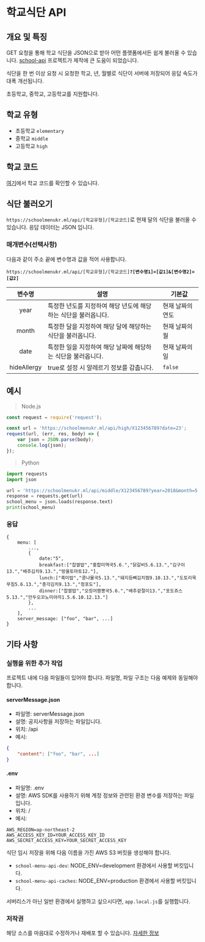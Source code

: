 # 학교식단 API
## 개요 및 특징
GET 요청을 통해 학교 식단을 JSON으로 받아 어떤 플랫폼에서든 쉽게 불러올 수 있습니다.
[school-api](https://github.com/agemor/school-api) 프로젝트가 제작에 큰 도움이 되었습니다.

식단을 한 번 이상 요청 시 요청한 학교, 년, 월별로 식단이 서버에 저장되어 응답 속도가 대폭 개선됩니다.

초등학교, 중학교, 고등학교를 지원합니다.

## 학교 유형
 * 초등학교 <code>elementary</code>
 * 중학교 <code>middle</code>
 * 고등학교 <code>high</code>

## 학교 코드
[여기](http://code.schoolmenukr.ml/)에서 학교 코드를 확인할 수 있습니다.

## 식단 불러오기
<code>https://<span></span>schoolmenukr.<span></span>ml/api/[학교유형]/[학교코드]</code>로 현재 달의 식단을 불러올 수 있습니다. 응답 데이터는 JSON 입니다.

### 매개변수(선택사항)
다음과 같이 주소 끝에 변수명과 값을 적어 사용합니다.

<code>https://<span></span>schoolmenukr.<span></span>ml/api/[학교유형]/[학교코드]<strong>?[변수명1]=[값1]&[변수명2]=[값2]</strong></code>

| 변수명 | 설명 | 기본값 |
| :------: | ------ | ------ |
| year | 특정한 년도를 지정하여 해당 년도에 해당하는 식단을 불러옵니다. | 현재 날짜의 연도 | 
| month | 특정한 달을 지정하여 해당 달에 해당하는 식단을 불러옵니다. | 현재 날짜의 월 |
| date | 특정한 일을 지정하여 해당 날짜에 해당하는 식단을 불러옵니다. | 현재 날짜의 일 |
| hideAllergy | true로 설정 시 알레르기 정보를 감춥니다. | <code>false</code> |

## 예시
 > Node.js
```javascript
const request = require('request');

const url = 'https://schoolmenukr.ml/api/high/X123456789?date=23';
request(url, (err, res, body) => {
    var json = JSON.parse(body);
    console.log(json);
});
```
 > Python
```python
import requests
import json

url = 'https://schoolmenukr.ml/api/middle/X123456789?year=2018&month=5'
response = requests.get(url)
school_menu = json.loads(response.text)
print(school_menu)
```

### 응답
```
{
    menu: [
        ...,
        {
            date:"5",
            breakfast:["찹쌀밥","홍합미역국5.6.","닭갈비5.6.13.","김구이13.","배추김치9.13.","방울토마토12."],
            lunch:["흑미밥","콩나물국5.13.","돼지등뼈김치찜9.10.13.","도토리묵무침5.6.13.","총각김치9.13.","청포도"],
            dinner:["찹쌀밥","오징어짬뽕국5.6.","배추겉절이13.","포도쥬스5.13.","만두오꼬노미야끼1.5.6.10.12.13."]
        },
        ...
    ],
    server_message: ["foo", "bar", ...]
}
```

## 기타 사항
### 실행을 위한 추가 작업
 프로젝트 내에 다음 파일들이 있어야 합니다. 파일명, 파일 구조는 다음 예제와 동일해야 합니다.

#### serverMessage.json
 * 파일명: serverMessage.json
 * 설명: 공지사항을 저장하는 파일입니다.
 * 위치: /api
 * 예시: 
```json
{
    "content": ["foo", "bar", ...]
}
 ```

 #### .env
 * 파일명: .env
 * 설명: AWS SDK를 사용하기 위해 계정 정보와 관련된 환경 변수를 저장하는 파일입니다.
 * 위치: /
 * 예시: 
 ```
AWS_REGION=ap-northeast-2
AWS_ACCESS_KEY_ID=YOUR_ACCESS_KEY_ID
AWS_SECRET_ACCESS_KEY=YOUR_SECRET_ACCESS_KEY
 ```

식단 임시 저장을 위해 다음 이름을 가진 AWS S3 버킷을 생성해야 합니다.
 * <code>school-menu-api-dev</code>: NODE_ENV=development 환경에서 사용할 버킷입니다.
 * <code>school-menu-api-caches</code>: NODE_ENV=production 환경에서 사용할 버킷입니다.


서버리스가 아닌 일반 환경에서 실행하고 싶으시다면, <code>app.local.js</code>를 실행합니다.

### 저작권
해당 소스를 마음대로 수정하거나 재배포 할 수 있습니다. [자세한 정보](https://namu.wiki/w/MIT%20허가서)
